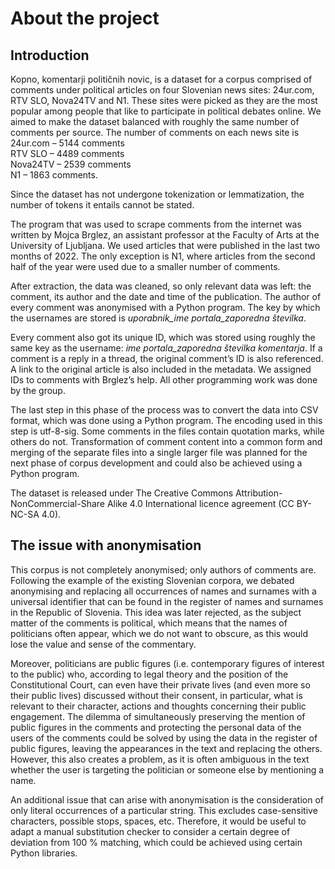 # About the project

## Introduction
Kopno, komentarji političnih novic, is a dataset for a corpus comprised of comments under political articles on four Slovenian news sites: 24ur.com, RTV SLO, Nova24TV and N1. These sites were picked as they are the most popular among people that like to participate in political debates online. 
We aimed to make the dataset balanced with roughly the same number of comments per source. The number of comments on each news site is\
24ur.com – 5144 comments\
RTV SLO – 4489 comments\
Nova24TV – 2539 comments\
N1 – 1863 comments.

Since the dataset has not undergone tokenization or lemmatization, the number of tokens it entails cannot be stated. 

The program that was used to scrape comments from the internet was written by Mojca Brglez, an assistant professor at the Faculty of Arts at the University of Ljubljana. We used articles that were published in the last two months of 2022. The only exception is N1, where articles from the second half of the year were used due to a smaller number of comments. 

After extraction, the data was cleaned, so only relevant data was left: the comment, its author and the date and time of the publication. The author of every comment was anonymised with a Python program. The key by which the usernames are stored is *uporabnik_ime portala_zaporedna številka*.

Every comment also got its unique ID, which was stored using roughly the same key as the username: *ime portala_zaporedna številka komentarja*. If a comment is a reply in a thread, the original comment’s ID is also referenced. A link to the original article is also included in the metadata. We assigned IDs to comments with Brglez’s help. All other programming work was done by the group. 

The last step in this phase of the process was to convert the data into CSV format, which was done using a Python program. The encoding used in this step is utf-8-sig. Some comments in the files contain quotation marks, while others do not. Transformation of comment content into a common form and merging of the separate files into a single larger file was planned for the next phase of corpus development and could also be achieved using a Python program.

The dataset is released under The Creative Commons Attribution-NonCommercial-Share Alike 4.0 International licence agreement (CC BY-NC-SA 4.0).

## The issue with anonymisation 
This corpus is not completely anonymised; only authors of comments are. Following the example of the existing Slovenian corpora, we debated anonymising and replacing all occurrences of names and surnames with a universal identifier that can be found in the register of names and surnames in the Republic of Slovenia. This idea was later rejected, as the subject matter of the comments is political, which means that the names of politicians often appear, which we do not want to obscure, as this would lose the value and sense of the commentary.

Moreover, politicians are public figures (i.e. contemporary figures of interest to the public) who, according to legal theory and the position of the Constitutional Court, can even have their private lives (and even more so their public lives) discussed without their consent, in particular, what is relevant to their character, actions and thoughts concerning their public engagement. The dilemma of simultaneously preserving the mention of public figures in the comments and protecting the personal data of the users of the comments could be solved by using the data in the register of public figures, leaving the appearances in the text and replacing the others. However, this also creates a problem, as it is often ambiguous in the text whether the user is targeting the politician or someone else by mentioning a name. 

An additional issue that can arise with anonymisation is the consideration of only literal occurrences of a particular string. This excludes case-sensitive characters, possible stops, spaces, etc. Therefore, it would be useful to adapt a manual substitution checker to consider a certain degree of deviation from 100 % matching, which could be achieved using certain Python libraries. 
